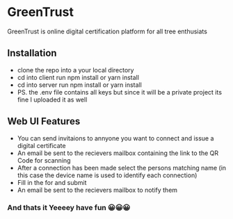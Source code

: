 ﻿# GreenTrust
GreenTrust is online digital certification platform for all tree enthusiats

## Installation

- clone the repo into a your local directory
- cd into client run npm install or yarn install
- cd into server run npm install or yarn install
- PS. the .env file contains all keys but since it will be a private project its fine I uploaded it as well

## Web UI Features
- You can send invitaions to annyone you want to connect and issue a digital certificate
- An email be sent to the recievers mailbox containing the link to the QR Code for scanning
- After a connection has been made select the persons matching name (in this case the device name is used to identify each connection)
- Fill in the for and submit 
- An email be sent to the recievers mailbox to notify them

### And thats it Yeeeey have fun 😀😀😀

